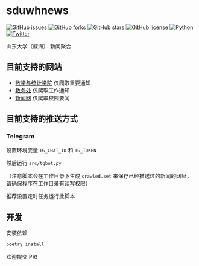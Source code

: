 # sduwhnews

[![GitHub issues](https://img.shields.io/github/issues/kxxt/sduwhnews)](https://github.com/kxxt/sduwhnews/issues)
[![GitHub forks](https://img.shields.io/github/forks/kxxt/sduwhnews)](https://github.com/kxxt/sduwhnews/network)
[![GitHub stars](https://img.shields.io/github/stars/kxxt/sduwhnews)](https://github.com/kxxt/sduwhnews/stargazers)
[![GitHub license](https://img.shields.io/github/license/kxxt/sduwhnews)](https://github.com/kxxt/sduwhnews/blob/master/LICENSE)
![Python](https://img.shields.io/badge/python-3.10-blue)
[![Twitter](https://img.shields.io/twitter/url?style=social&url=https%3A%2F%2Fgithub.com%2Fkxxt%2Fsduwhnews)](https://twitter.com/intent/tweet?text=Wow:&url=https%3A%2F%2Fgithub.com%2Fkxxt%2Fsduwhnews)

山东大学（威海） 新闻聚合

## 目前支持的网站

- [数学与统计学院](https://math.wh.sdu.edu.cn/index.htm) 仅爬取重要通知
- [教务处](https://jwc.wh.sdu.edu.cn/) 仅爬取工作通知
- [新闻网](https://xinwen.wh.sdu.edu.cn/) 仅爬取校园要闻

## 目前支持的推送方式

### Telegram

设置环境变量 `TG_CHAT_ID` 和 `TG_TOKEN`

然后运行 `src/tgbot.py`

（注意脚本会在工作目录下生成 `crawled.set` 来保存已经推送过的新闻的网址，请确保程序在工作目录有读写权限）

推荐设置定时任务运行此脚本

## 开发

安装依赖

```bash
poetry install
```

欢迎提交 PR!
